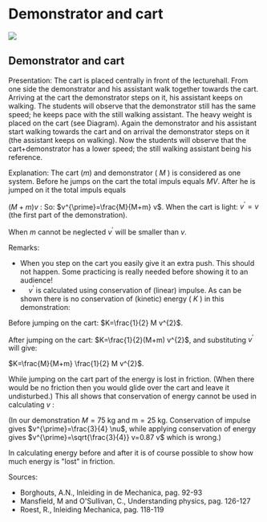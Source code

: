 # Demonstrator and cart 

![](https://cdn.mathpix.com/cropped/2024_06_24_cf5669c91ce15071b10cg-1.jpg?height=951&width=1450&top_left_y=300&top_left_x=305)

## Demonstrator and cart

Presentation: The cart is placed centrally in front of the lecturehall. From one side the demonstrator and his assistant walk together towards the cart. Arriving at the cart the demonstrator steps on it, his assistant keeps on walking. The students will observe that the demonstrator still has the same speed; he keeps pace with the still walking assistant. The heavy weight is placed on the cart (see Diagram). Again the demonstrator and his assistant start walking towards the cart and on arrival the demonstrator steps on it (the assistant keeps on walking). Now the students will observe that the cart+demonstrator has a lower speed; the still walking assistant being his reference.

Explanation: The cart $(m)$ and demonstrator ( $M$ ) is considered as one system. Before he jumps on the cart the total impuls equals $M V$. After he is jumped on it the total impuls equals

$(M+m) v$ : So: $v^{\prime}=\frac{M}{M+m} v$. When the cart is light: $v^{\prime}=v$ (the first part of the demonstration).

When $m$ cannot be neglected $v^{\prime}$ will be smaller than $v$.

Remarks:

- When you step on the cart you easily give it an extra push. This should not happen. Some practicing is really needed before showing it to an audience!
- $\quad v^{\prime}$ is calculated using conservation of (linear) impulse. As can be shown there is no conservation of (kinetic) energy ( $K$ ) in this demonstration:

Before jumping on the cart: $K=\frac{1}{2} M v^{2}$.

After jumping on the cart: $K=\frac{1}{2}(M+m) v^{2}$, and substituting $v^{\prime}$ will give:

$K=\frac{M}{M+m} \frac{1}{2} M v^{2}$.

While jumping on the cart part of the energy is lost in friction. (When there would be no friction then you would glide over the cart and leave it undisturbed.) This all shows that conservation of energy cannot be used in calculating $v$ :

(In our demonstration $M=75 \mathrm{~kg}$ and $\mathrm{m}=25 \mathrm{~kg}$. Conservation of impulse gives $v^{\prime}=\frac{3}{4} \nu$, while applying conservation of energy gives $v^{\prime}=\sqrt{\frac{3}{4}} v=0.87 v$ which is wrong.)

In calculating energy before and after it is of course possible to show how much energy is "lost" in friction.

Sources:

- Borghouts, A.N., Inleiding in de Mechanica, pag. 92-93
- Mansfield, M and O'Sullivan, C., Understanding physics, pag. 126-127
- Roest, R., Inleiding Mechanica, pag. 118-119

